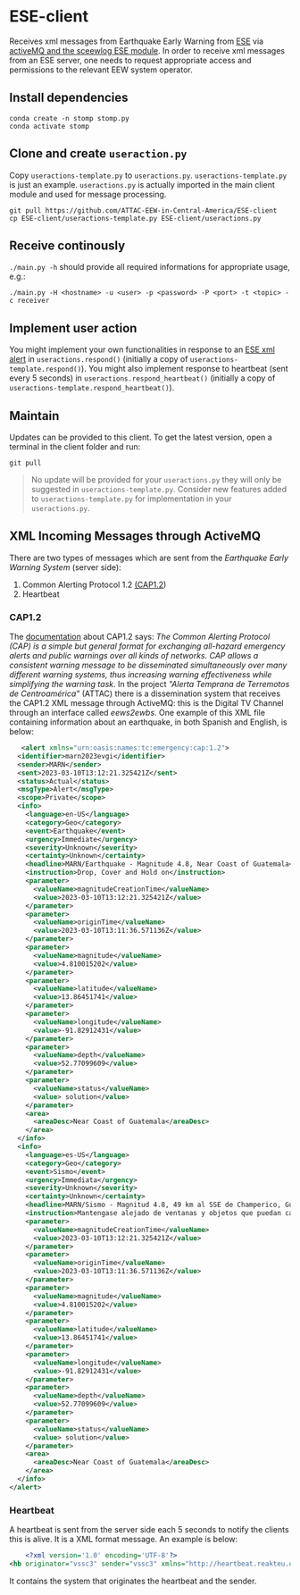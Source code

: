 
# ESE-client
Receives xml messages from Earthquake Early Warning from [ESE](https://docs.gempa.de/sed-eew/current/seiscomp/share/doc/eew/html/index.html) via [activeMQ and the sceewlog ESE module](https://docs.gempa.de/sed-eew/current/seiscomp/share/doc/eew/html/apps/sceewlog.html). In order to receive xml messages from an ESE server, one needs to request appropriate access and permissions to the relevant EEW system operator.

## Install dependencies
```shell
conda create -n stomp stomp.py
conda activate stomp
```

## Clone and create `useraction.py`
Copy `useractions-template.py` to `useractions.py`. `useractions-template.py` is just an example. `useractions.py` is actually imported in the main client module and used for message processing.
```shell
git pull https://github.com/ATTAC-EEW-in-Central-America/ESE-client
cp ESE-client/useractions-template.py ESE-client/useractions.py
```

## Receive continously
`./main.py -h` should provide all required informations for appropriate usage, e.g.:
```shell
./main.py -H <hostname> -u <user> -p <password> -P <port> -t <topic> -c receiver
```

## Implement user action
You might implement your own functionalities in response to an [ESE xml alert](https://docs.gempa.de/sed-eew/current/seiscomp/share/doc/eew/html/apps/sceewlog.html#description) in `useractions.respond()` (initially a copy of `useractions-template.respond()`). You might also implement response to heartbeat (sent every 5 seconds) in `useractions.respond_heartbeat()` (initially a copy of `useractions-template.respond_heartbeat()`).

## Maintain
Updates can be provided to this client. To get the latest version, open a terminal in the client folder and run:
```shell
git pull
```
> No update will be provided for your `useractions.py` they will only be suggested in `useractions-template.py`. Consider new features added to `useractions-template.py` for implementation in your `useractions.py`.

## XML Incoming Messages through ActiveMQ
There are two types of messages which are sent from the *Earthquake Early Warning System*  (server side):

 1. Common Alerting Protocol 1.2 [(CAP1.2](http://docs.oasis-open.org/emergency/cap/v1.2/CAP-v1.2.html))
 2. Heartbeat

### CAP1.2
The [documentation](https://docs.oasis-open.org/emergency/cap/v1.2/pr03/CAP-v1.2-PR03.pdf) about CAP1.2 says: *The Common Alerting Protocol (CAP) is a simple but general format for exchanging all-hazard emergency alerts and public warnings over all kinds of networks. CAP allows a consistent warning message to be disseminated simultaneously over many different warning systems, thus increasing warning effectiveness while simplifying the warning task*.
In the project *"Alerta Temprana de Terremotos de Centroamérica"* (ATTAC) there is a dissemination system that receives the CAP1.2 XML message through ActiveMQ: this is the Digital TV Channel through an interface called *eews2ewbs*. 
One example of this XML file containing information about an earthquake, in both Spanish and English, is below:
```xml
   <alert xmlns="urn:oasis:names:tc:emergency:cap:1.2">
  <identifier>marn2023evgi</identifier>
  <sender>MARN</sender>
  <sent>2023-03-10T13:12:21.325421Z</sent>
  <status>Actual</status>
  <msgType>Alert</msgType>
  <scope>Private</scope>
  <info>
    <language>en-US</language>
    <category>Geo</category>
    <event>Earthquake</event>
    <urgency>Immediate</urgency>
    <severity>Unknown</severity>
    <certainty>Unknown</certainty>
    <headline>MARN/Earthquake - Magnitude 4.8, Near Coast of Guatemala</headline>
    <instruction>Drop, Cover and Hold on</instruction>
    <parameter>
      <valueName>magnitudeCreationTime</valueName>
      <value>2023-03-10T13:12:21.325421Z</value>
    </parameter>
    <parameter>
      <valueName>originTime</valueName>
      <value>2023-03-10T13:11:36.571136Z</value>
    </parameter>
    <parameter>
      <valueName>magnitude</valueName>
      <value>4.810015202</value>
    </parameter>
    <parameter>
      <valueName>latitude</valueName>
      <value>13.86451741</value>
    </parameter>
    <parameter>
      <valueName>longitude</valueName>
      <value>-91.82912431</value>
    </parameter>
    <parameter>
      <valueName>depth</valueName>
      <value>52.77099609</value>
    </parameter>
    <parameter>
      <valueName>status</valueName>
      <value> solution</value>
    </parameter>
    <area>
      <areaDesc>Near Coast of Guatemala</areaDesc>
    </area>
  </info>
  <info>
    <language>es-US</language>
    <category>Geo</category>
    <event>Sismo</event>
    <urgency>Immediata</urgency>
    <severity>Unknown</severity>
    <certainty>Unknown</certainty>
    <headline>MARN/Sismo - Magnitud 4.8, 49 km al SSE de Champerico, Guatemala</headline>
    <instruction>Mantengase alejado de ventanas y objetos que puedan caer. Vaya a un lugar seguro y cubrase.</instruction>
    <parameter>
      <valueName>magnitudeCreationTime</valueName>
      <value>2023-03-10T13:12:21.325421Z</value>
    </parameter>
    <parameter>
      <valueName>originTime</valueName>
      <value>2023-03-10T13:11:36.571136Z</value>
    </parameter>
    <parameter>
      <valueName>magnitude</valueName>
      <value>4.810015202</value>
    </parameter>
    <parameter>
      <valueName>latitude</valueName>
      <value>13.86451741</value>
    </parameter>
    <parameter>
      <valueName>longitude</valueName>
      <value>-91.82912431</value>
    </parameter>
    <parameter>
      <valueName>depth</valueName>
      <value>52.77099609</value>
    </parameter>
    <parameter>
      <valueName>status</valueName>
      <value> solution</value>
    </parameter>
    <area>
      <areaDesc>Near Coast of Guatemala</areaDesc>
    </area>
  </info>
</alert>
```
### Heartbeat
A heartbeat is sent from the server side each 5 seconds to notify the clients this is alive. It is a XML format message. An example is below:

```xml
	<?xml version='1.0' encoding='UTF-8'?>
<hb originator="vssc3" sender="vssc3" xmlns="http://heartbeat.reakteu.org" timestamp="2023-03-10T20:19:02.140984Z"/>
```
It contains the system that originates the heartbeat and the sender. 
